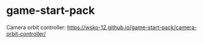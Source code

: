 # game-start-pack
Camera orbit controller: https://wsko-12.github.io/game-start-pack/camera-orbit-controller/
